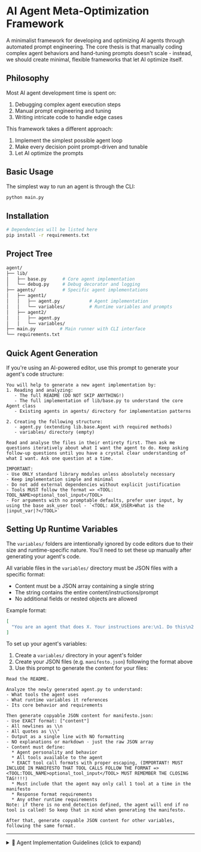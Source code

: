 # AI Agent Meta-Optimization Framework

A minimalist framework for developing and optimizing AI agents through automated prompt engineering. The core thesis is that manually coding complex agent behaviors and hand-tuning prompts doesn't scale - instead, we should create minimal, flexible frameworks that let AI optimize itself.

## Philosophy

Most AI agent development time is spent on:

1. Debugging complex agent execution steps
2. Manual prompt engineering and tuning
3. Writing intricate code to handle edge cases

This framework takes a different approach:

1. Implement the simplest possible agent loop
2. Make every decision point prompt-driven and tunable
3. Let AI optimize the prompts

## Basic Usage

The simplest way to run an agent is through the CLI:
```bash
python main.py
```

## Installation

```bash
# Dependencies will be listed here
pip install -r requirements.txt
```

## Project Tree

```bash
agent/
├── lib/
│   ├── base.py      # Core agent implementation
│   └── debug.py     # Debug decorator and logging
├── agents/          # Specific agent implementations
│   ├── agent1/
│   │   ├── agent.py           # Agent implementation
│   │   └── variables/         # Runtime variables and prompts
│   ├── agent2/
│   │   ├── agent.py
│   │   └── variables/
├── main.py         # Main runner with CLI interface
└── requirements.txt
```

## Quick Agent Generation

If you're using an AI-powered editor, use this prompt to generate your agent's code structure:

```
You will help to generate a new agent implementation by:
1. Reading and analyzing:
   - The full README (DO NOT SKIP ANYTHING!)
   - The full implementation of lib/base.py to understand the core Agent class
   - Existing agents in agents/ directory for implementation patterns

2. Creating the following structure:
   - agent.py (extending lib.base.Agent with required methods)
   - variables/ directory (empty)

Read and analyse the files in their entirety first. Then ask me questions iteratively about what I want the agent to do. Keep asking follow-up questions until you have a crystal clear understanding of what I want. Ask one question at a time.

IMPORTANT:
- Use ONLY standard library modules unless absolutely necessary
- Keep implementation simple and minimal
- Do not add external dependencies without explicit justification
- Tools MUST follow the format => <TOOL: TOOL_NAME>optional_tool_input</TOOL>
- For arguments with no promptable defaults, prefer user input, by using the base ask_user tool - `<TOOL: ASK_USER>What is the |input_var|?</TOOL>`
```

## Setting Up Runtime Variables

The `variables/` folders are intentionally ignored by code editors due to their size and runtime-specific nature. You'll need to set these up manually after generating your agent's code.

All variable files in the `variables/` directory must be JSON files with a specific format:
- Content must be a JSON array containing a single string
- The string contains the entire content/instructions/prompt
- No additional fields or nested objects are allowed

Example format:
```json
[
  "You are an agent that does X. Your instructions are:\n1. Do this\n2. Then do that\n\nWhen responding:\n- Format like this\n- Include these details"
]
```

To set up your agent's variables:

1. Create a `variables/` directory in your agent's folder
2. Create your JSON files (e.g. `manifesto.json`) following the format above
3. Use this prompt to generate the content for your files:
```
Read the README.

Analyze the newly generated agent.py to understand:
- What tools the agent uses
- What runtime variables it references
- Its core behavior and requirements

Then generate copyable JSON content for manifesto.json:
- Use EXACT format: ["content"]
- All newlines as \\n
- All quotes as \\\"
- Output as a single line with NO formatting
- NO explanations or markdown - just the raw JSON array
- Content must define:
  * Agent personality and behavior
  * All tools available to the agent
  * EXACT tool call formats with proper escaping, (IMPORTANT! MUST INCLUDE IN MANIFESTO THAT TOOL CALLS FOLLOW THE FORMAT => <TOOL:TOOL_NAME>optional_tool_input</TOOL> MUST REMEMBER THE CLOSING TAG!!!!)
  * Must include that the agent may only call 1 tool at a time in the manifesto
  * Response format requirements
  * Any other runtime requirements
Note: if there is no end_detection defined, the agent will end if no tool is called! So keep that in mind when generating the manifesto.

After that, generate copyable JSON content for other variables, following the same format.
```

----

<details>
<summary>🤖 Agent Implementation Guidelines (click to expand)</summary>

If you're an AI you MUST follow these guidelines below to implement an agent:

## Agent Architecture Guidelines

Each agent in the `agents/` directory follows a modular architecture designed for prompt engineering and automated generation:

1. **Core Architecture**:
   - Each agent is a specialized extension of `lib.base.Agent`
   - Tools are defined as pure functions: `Dict[str, Callable[[str], str]]`
   - Memory and state management handled by base agent
   - All configuration through constructor, no global state

2. **Tool Protocol**:
   - Tools are stateless functions that take string input and return string output
   - Tool calls must use XML format: `<TOOL: TOOL_NAME>arguments</TOOL>`
   - Multi-line arguments are supported through the XML format
   - Tools should be pure functions with no side effects

3. **State Management**:
   - Runtime state (prompts, inputs) stored in `variables/`
   - ALL JSON files use array format `[content]` for prompt engineering
   - Variables directory designed for automated prompt optimization
   - Each agent manages own memory compression strategy

4. **Execution**:
   - Runners handle all I/O and environment setup
   - Agents receive clean inputs through constructor
   - Environment variables (API keys etc) handled by runner
   - All methods decorated with `@debug()` for monitoring

5. **Prompt Engineering**:
   - Manifesto defines agent personality and tool protocols
   - JSON array format enables automated prompt optimization
   - Each agent can define custom end conditions
   - Tool formats defined in manifesto, not hardcoded

6. **Error Handling**:
   - Required parameters validated in constructor
   - Environment variables checked before agent creation
   - Tools must handle their own errors gracefully
   - Memory compression handled by base agent

7. **Extensibility**:
   - New agents inherit core functionality from base
   - Tool sets can be mixed: external APIs and internal functions
   - Custom tool detection patterns per agent
   - Memory management customizable per agent

## Development Guidelines

### Code Style

- No default/hardcoded values for required parameters in variables folder
- All variables defined in variables folder must be explicitly passed
- No default/hardcoded values for required parameters in agent constructor
- Clear documentation of all required parameters

## Agent Implementation Guidelines

Each agent in the `agents/` directory MUST follow these conventions:

1. **Directory Structure**:
   - Agent directory name should be descriptive (e.g., `research_agent`, `text_summary_agent`)
   - Main implementation MUST be in `agent.py` (not named after the agent)
   - MUST have `run/runner.py` for running the agent
   - MUST have `variables/` directory for runtime state

2. **Variables Format**:
   - ALL JSON files in `variables/` MUST use array indexing `[0]`, not dictionary keys
   - Example: `{"text": "content"}` is WRONG, `["content"]` is CORRECT
   - `manifesto.json` MUST exist and follow this format

3. **Runner**:
   - MUST read all variables using array index `[0]`
   - Example: `json.load(f)[0]` not `json.load(f)["key"]`
   - MUST handle all file I/O, agent implementation should only take clean inputs

4. **Agent Implementation**:
   - CRITICAL: Before implementing any agent methods:
     1. Read and understand the base Agent class in `lib/base.py` first
     2. Match ALL method signatures EXACTLY as defined in base Agent class
     3. Pay special attention to tool detection and end detection interfaces
   - MUST inherit from `lib.base.Agent`
   - MUST NOT read files directly, all inputs through constructor
   - MUST use `@debug()` decorator on all methods
   - MUST implement `_detect_tool` and `_end_detection`
   - MUST follow naming convention: directory `xxx_agent` (e.g. `research_agent`) and class `XxxAgent` (e.g. `ResearchAgent`)

</details>
